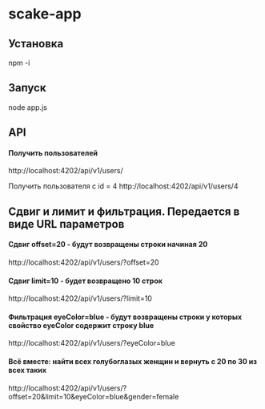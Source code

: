 # scake-app

## Установка
npm -i

## Запуск
node app.js

## API

#### Получить пользователей
http://localhost:4202/api/v1/users/

Получить пользователя с id = 4
http://localhost:4202/api/v1/users/4

## Сдвиг и лимит и фильтрация. Передается в виде URL параметров

#### Сдвиг offset=20 - будут возвращены строки начиная 20
http://localhost:4202/api/v1/users/?offset=20

#### Сдвиг limit=10 - будет возвращено 10 строк
http://localhost:4202/api/v1/users/?limit=10

#### Фильтрация eyeColor=blue - будут возвращены строки у которых свойство eyeColor содержит строку blue
http://localhost:4202/api/v1/users/?eyeColor=blue

#### Всё вместе: найти всех голубоглазых женщин и вернуть с 20 по 30 из всех таких
http://localhost:4202/api/v1/users/?offset=20&limit=10&eyeColor=blue&gender=female








